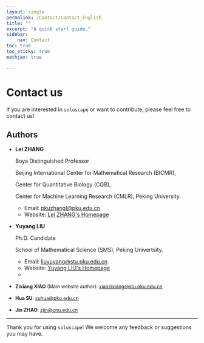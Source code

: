 ```yaml
---
layout: single
permalink: /Contact/Contact_English
title: ""
excerpt: "A quick start guide."
sidebar:
    nav: Contact
toc: true
toc_sticky: true
mathjax: true

---
```


# Contact us

If you are interested in `soluscape` or want to contribute, please feel free to contact us!

## Authors

- **Lei ZHANG**

  Boya Distinguished Professor

  Beijing International Center for Mathematical Research (BICMR),

  Center for Quantitative Biology (CQB),

  Center for Machine Learning Research (CMLR), Peking University.
  
  - Email: [pkuzhangl@pku.edu.cn](mailto:pkuzhangl@pku.edu.cn)  
  - Website: [Lei ZHANG's Homepage](http://faculty.bicmr.pku.edu.cn/~zhanglei/)

- **Yuyang LIU**
  
  Ph.D. Candidate
  
  School of Mathematical Science (SMS), Peking Univertsity.
  
  - Email: [liuyuyang@stu.pku.edu.cn](mailto:liuyuyang@stu.pku.edu.cn)  
  - Website: [Yuyang LIU's Homepage](https://liuonly1121.github.io/)
  - 
- <span style="font-size: 0.9em;">**Zixiang XIAO** (Main website author): [xiaozixiang@stu.pku.edu.cn](mailto:xiaozixiang@stu.pku.edu.cn)</span>  
- <span style="font-size: 0.9em;">**Hua SU**: [suhua@pku.edu.cn](mailto:suhua@pku.edu.cn)</span>  
- <span style="font-size: 0.9em;">**Jin ZHAO**: [zjin@cnu.edu.cn](mailto:zjin@cnu.edu.cn)</span>

<!--
---

## Acknowledgements

Special thanks to the following contributors:

Their contributions have been invaluable in the development of this package.

-->

---

Thank you for using `soluscape`! We welcome any feedback or suggestions you may have.
